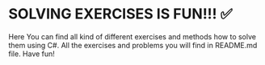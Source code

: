 # SOLVING EXERCISES IS FUN!!! :white_check_mark:


Here You can find all kind of different exercises and methods how to solve them using C#. All the exercises and problems you will find in README.md file. Have fun!